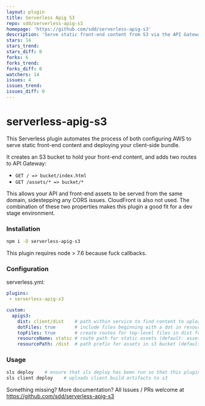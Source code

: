 ```yaml
---
layout: plugin
title: Serverless Apig S3
repo: sdd/serverless-apig-s3
homepage: 'https://github.com/sdd/serverless-apig-s3'
description: 'Serve static front-end content from S3 via the API Gateway and deploy client bundle to S3.'
stars: 14
stars_trend: 
stars_diff: 0
forks: 6
forks_trend: 
forks_diff: 0
watchers: 14
issues: 4
issues_trend: 
issues_diff: 0
---
```



# serverless-apig-s3

This Serverless plugin automates the process of both configuring AWS to serve static front-end
content and deploying your client-side bundle.

It creates an S3 bucket to hold your front-end content, and adds two routes to API Gateway:

 * `GET / => bucket/index.html`
 * `GET /assets/* => bucket/*`

This allows your API and front-end assets to be served from the same domain, sidestepping
any CORS issues. CloudFront is also not used. The combination of these two properties
makes this plugin a good fit for a dev stage environment.

### Installation

```bash
npm i -D serverless-apig-s3
```

This plugin requires node > 7.6 because fuck callbacks.

### Configuration

serverless.yml:

```yaml
plugins:
 - serverless-apig-s3

custom:
  apigs3:
    dist: client/dist    # path within service to find content to upload (default: client/dist)
    dotFiles: true       # include files beginning with a dot in resources and uploads (default: false)
    topFiles: true       # create routes for top-level files in dist folder (default: false)
    resourceName: static # route path for static assets (default: assets)
    resourcePath: /dist  # path prefix for assets in s3 bucket (default: '')
```

### Usage

```bash
sls deploy    # ensure that sls deploy has been run so that this plugin's resources exist.
sls client deploy    # uploads client build artifacts to s3
```

Something missing? More documentation? All Issues / PRs welcome at https://github.com/sdd/serverless-apig-s3
